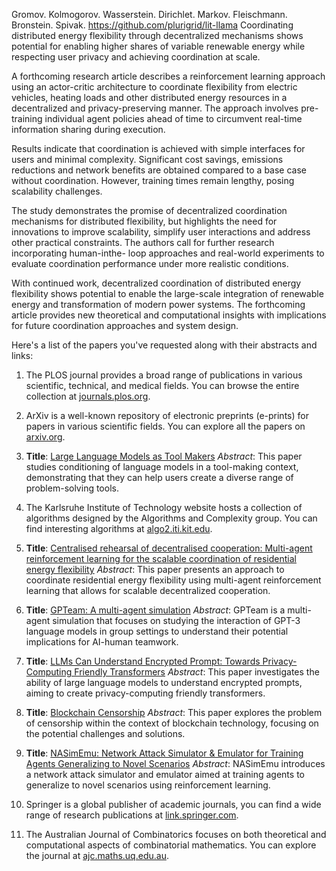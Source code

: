 Gromov. Kolmogorov. Wasserstein. Dirichlet. Markov. Fleischmann. Bronstein. Spivak.
https://github.com/plurigrid/lit-llama
Coordinating distributed energy flexibility through decentralized mechanisms shows potential for enabling higher shares of variable renewable energy while respecting user privacy and achieving coordination at scale.

A forthcoming research article describes a reinforcement learning approach using an actor-critic architecture to coordinate flexibility from electric vehicles, heating loads and other distributed energy resources in a decentralized and privacy-preserving manner. The approach involves pre-training individual agent policies ahead of time to circumvent real-time information sharing during execution.

Results indicate that coordination is achieved with simple interfaces for users and minimal complexity. Significant cost savings, emissions reductions and network benefits are obtained compared to a base case without coordination. However, training times remain lengthy, posing scalability challenges.

The study demonstrates the promise of decentralized coordination mechanisms for distributed flexibility, but highlights the need for innovations to improve scalability, simplify user interactions and address other practical constraints. The authors call for further research incorporating human-inthe- loop approaches and real-world experiments to evaluate coordination performance under more realistic conditions.

With continued work, decentralized coordination of distributed energy flexibility shows potential to enable the large-scale integration of renewable energy and transformation of modern power systems. The forthcoming article provides new theoretical and computational insights with implications for future coordination approaches and system design.

Here's a list of the papers you've requested along with their abstracts and links:

1. The PLOS journal provides a broad range of publications in various scientific, technical, and medical fields. You can browse the entire collection at [journals.plos.org](https://journals.plos.org/).

2. ArXiv is a well-known repository of electronic preprints (e-prints) for papers in various scientific fields. You can explore all the papers on [arxiv.org](https://arxiv.org/).

3. **Title**: [Large Language Models as Tool Makers](https://arxiv.org/abs/2305.17126)
    *Abstract*: This paper studies conditioning of language models in a tool-making context, demonstrating that they can help users create a diverse range of problem-solving tools.

4. The Karlsruhe Institute of Technology website hosts a collection of algorithms designed by the Algorithms and Complexity group. You can find interesting algorithms at [algo2.iti.kit.edu](https://algo2.iti.kit.edu/).

5. **Title**: [Centralised rehearsal of decentralised cooperation: Multi-agent reinforcement learning for the scalable coordination of residential energy flexibility](https://arxiv.org/abs/2305.18875)
   *Abstract*: This paper presents an approach to coordinate residential energy flexibility using multi-agent reinforcement learning that allows for scalable decentralized cooperation.

6. **Title**: [GPTeam: A multi-agent simulation](https://arxiv.org/abs/2305.18396)
    *Abstract*: GPTeam is a multi-agent simulation that focuses on studying the interaction of GPT-3 language models in group settings to understand their potential implications for AI-human teamwork.

7. **Title**: [LLMs Can Understand Encrypted Prompt: Towards Privacy-Computing Friendly Transformers](https://arxiv.org/abs/2305.18396)
    *Abstract*: This paper investigates the ability of large language models to understand encrypted prompts, aiming to create privacy-computing friendly transformers.

8. **Title**: [Blockchain Censorship](https://arxiv.org/abs/2305.18545)
    *Abstract*: This paper explores the problem of censorship within the context of blockchain technology, focusing on the potential challenges and solutions.

9. **Title**: [NASimEmu: Network Attack Simulator & Emulator for Training Agents Generalizing to Novel Scenarios](https://arxiv.org/abs/2305.17246)
    *Abstract*: NASimEmu introduces a network attack simulator and emulator aimed at training agents to generalize to novel scenarios using reinforcement learning.

10. Springer is a global publisher of academic journals, you can find a wide range of research publications at [link.springer.com](https://link.springer.com/).

11. The Australian Journal of Combinatorics focuses on both theoretical and computational aspects of combinatorial mathematics. You can explore the journal at [ajc.maths.uq.edu.au](https://ajc.maths.uq.edu.au/).
